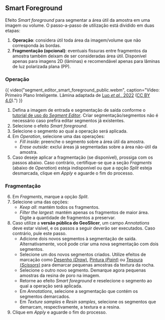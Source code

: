 ## Smart Foreground

Efeito *Smart foreground* para segmentar a área útil da amostra em uma imagem ou volume. O passo-a-passo de utilização está dividido em duas etapas:

1.  **Operação**: considera útil toda área da imagem/volume que não corresponda às bordas.
2.  **Fragmentação (opcional)**: eventuais fissuras entre fragmentos da amostra também deixam de ser consideradas área útil. Disponível apenas para imagens 2D (lâminas) e recomendável apenas para lâminas de luz polarizada plana (PP).

### Operação

{{ video("segment_editor_smart_foreground_public.webm", caption="Vídeo: Primeiro Plano Inteligente. Lâmina adaptada de [Luo *et al.*, 2022](https://onlinelibrary.wiley.com/doi/10.1155/2022/8328764) ([CC BY 4.0](https://creativecommons.org/licenses/by/4.0/)).") }}

1.  Defina a imagem de entrada e segmentação de saída conforme o [tutorial de uso do *Segment Editor*](./SegmentEditor.md). Criar segmentação/segmentos não é necessário caso prefira editar segmentos já existentes.
2.  Selecione o efeito *Smart foreground*.
3.  Selecione o segmento ao qual a operação será aplicada.
4.  Em *Operation*, selecione uma das operações:
    *   *Fill inside*: preenche o segmento sobre a área útil da amostra.
    *   *Erase outside*: exclui áreas já segmentadas sobre a área não-útil da amostra.
5.  Caso deseje aplicar a fragmentação (se disponível), prossiga com os passos abaixo. Caso contrário, certifique-se que a seção *Fragments* (abaixo de *Operation*) esteja indisponível ou que a opção *Split* esteja desmarcada, clique em *Apply* e aguarde o fim do processo.

### Fragmentação

6.  Em *Fragments*, marque a opção *Split*.
7.  Selecione uma das opções:
    *   *Keep all*: mantém todos os fragmentos.
    *   *Filter the largest*: mantém apenas os fragmentos de maior área. Digite a quantidade de fragmentos a preservar.
8.  Caso utilize a **versão pública do GeoSlicer**, um campo *Annotations* deve estar visível, e os passos a seguir deverão ser executados. Caso contrário, pule este passo.
    *   Adicione dois novos segmentos à segmentação de saída. Alternativamente, você pode criar uma nova segmentação com dois segmentos.
    *   Selecione um dos novos segmentos criados. Utilize efeitos de marcação como [Desenho (*Draw*)](./SegmentEditor.md#desenho), [Pintura (*Paint*)](./SegmentEditor.md#pintura) ou [Tesoura (*Scissors*)](./SegmentEditor.md#tesoura) para demarcar pequenas amostras da textura da rocha.
    *   Selecione o outro novo segmento. Demarque agora pequenas amostras da resina de poro na imagem.
    *   Retorne ao efeito *Smart foreground* e reselecione o segmento ao qual a operação será aplicada.
    *   Em *Annotations*, selecione a segmentação que contém os segmentos demarcados.
    *   Em *Texture samples* e *Resin samples*, selecione os segmentos que demarcam, respectivamente, a textura e a resina.
9.  Clique em *Apply* e aguarde o fim do processo.
